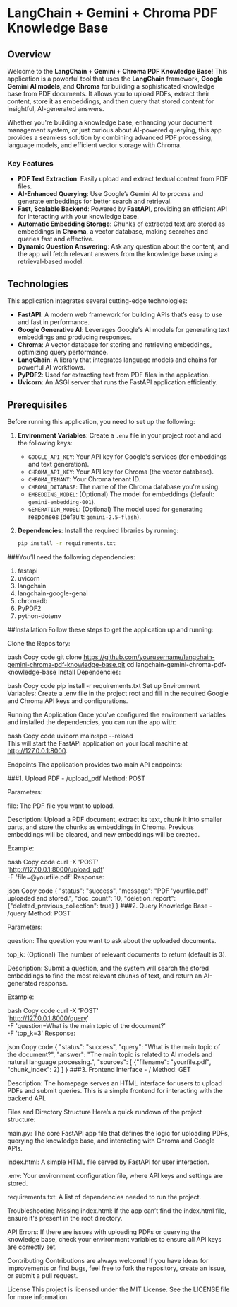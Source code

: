 # LangChain + Gemini + Chroma PDF Knowledge Base

## Overview

Welcome to the **LangChain + Gemini + Chroma PDF Knowledge Base**! This application is a powerful tool that uses the **LangChain** framework, **Google Gemini AI models**, and **Chroma** for building a sophisticated knowledge base from PDF documents. It allows you to upload PDFs, extract their content, store it as embeddings, and then query that stored content for insightful, AI-generated answers.

Whether you're building a knowledge base, enhancing your document management system, or just curious about AI-powered querying, this app provides a seamless solution by combining advanced PDF processing, language models, and efficient vector storage with Chroma.

### Key Features

- **PDF Text Extraction**: Easily upload and extract textual content from PDF files.
- **AI-Enhanced Querying**: Use Google’s Gemini AI to process and generate embeddings for better search and retrieval.
- **Fast, Scalable Backend**: Powered by **FastAPI**, providing an efficient API for interacting with your knowledge base.
- **Automatic Embedding Storage**: Chunks of extracted text are stored as embeddings in **Chroma**, a vector database, making searches and queries fast and effective.
- **Dynamic Question Answering**: Ask any question about the content, and the app will fetch relevant answers from the knowledge base using a retrieval-based model.

## Technologies

This application integrates several cutting-edge technologies:

- **FastAPI**: A modern web framework for building APIs that’s easy to use and fast in performance.
- **Google Generative AI**: Leverages Google's AI models for generating text embeddings and producing responses.
- **Chroma**: A vector database for storing and retrieving embeddings, optimizing query performance.
- **LangChain**: A library that integrates language models and chains for powerful AI workflows.
- **PyPDF2**: Used for extracting text from PDF files in the application.
- **Uvicorn**: An ASGI server that runs the FastAPI application efficiently.

## Prerequisites

Before running this application, you need to set up the following:

1. **Environment Variables**: Create a `.env` file in your project root and add the following keys:
   - `GOOGLE_API_KEY`: Your API key for Google's services (for embeddings and text generation).
   - `CHROMA_API_KEY`: Your API key for Chroma (the vector database).
   - `CHROMA_TENANT`: Your Chroma tenant ID.
   - `CHROMA_DATABASE`: The name of the Chroma database you're using.
   - `EMBEDDING_MODEL`: (Optional) The model for embeddings (default: `gemini-embedding-001`).
   - `GENERATION_MODEL`: (Optional) The model used for generating responses (default: `gemini-2.5-flash`).

2. **Dependencies**: Install the required libraries by running:
   ```bash
   pip install -r requirements.txt
###You’ll need the following dependencies:

1. fastapi
2. uvicorn
3. langchain
4. langchain-google-genai
5. chromadb
6. PyPDF2
7. python-dotenv

##Installation
Follow these steps to get the application up and running:

Clone the Repository:

bash
Copy code
git clone https://github.com/yourusername/langchain-gemini-chroma-pdf-knowledge-base.git
cd langchain-gemini-chroma-pdf-knowledge-base
Install Dependencies:

bash
Copy code
pip install -r requirements.txt
Set up Environment Variables:
Create a .env file in the project root and fill in the required Google and Chroma API keys and configurations.

Running the Application
Once you’ve configured the environment variables and installed the dependencies, you can run the app with:

bash
Copy code
uvicorn main:app --reload  
This will start the FastAPI application on your local machine at http://127.0.0.1:8000.

Endpoints
The application provides two main API endpoints:

###1. Upload PDF - /upload_pdf
Method: POST

Parameters:

file: The PDF file you want to upload.

Description: Upload a PDF document, extract its text, chunk it into smaller parts, and store the chunks as embeddings in Chroma. Previous embeddings will be cleared, and new embeddings will be created.

Example:

bash
Copy code
curl -X 'POST' \
  'http://127.0.0.1:8000/upload_pdf' \
  -F 'file=@yourfile.pdf'
Response:

json
Copy code
{
  "status": "success",
  "message": "PDF 'yourfile.pdf' uploaded and stored.",
  "doc_count": 10,
  "deletion_report": {"deleted_previous_collection": true}
}
###2. Query Knowledge Base - /query
Method: POST

Parameters:

question: The question you want to ask about the uploaded documents.

top_k: (Optional) The number of relevant documents to return (default is 3).

Description: Submit a question, and the system will search the stored embeddings to find the most relevant chunks of text, and return an AI-generated response.

Example:

bash
Copy code
curl -X 'POST' \
  'http://127.0.0.1:8000/query' \
  -F 'question=What is the main topic of the document?' \
  -F 'top_k=3'
Response:

json
Copy code
{
  "status": "success",
  "query": "What is the main topic of the document?",
  "answer": "The main topic is related to AI models and natural language processing.",
  "sources": [
    {"filename": "yourfile.pdf", "chunk_index": 2}
  ]
}
###3. Frontend Interface - /
Method: GET

Description: The homepage serves an HTML interface for users to upload PDFs and submit queries. This is a simple frontend for interacting with the backend API.

Files and Directory Structure
Here’s a quick rundown of the project structure:

main.py: The core FastAPI app file that defines the logic for uploading PDFs, querying the knowledge base, and interacting with Chroma and Google APIs.

index.html: A simple HTML file served by FastAPI for user interaction.

.env: Your environment configuration file, where API keys and settings are stored.

requirements.txt: A list of dependencies needed to run the project.

Troubleshooting
Missing index.html: If the app can’t find the index.html file, ensure it's present in the root directory.

API Errors: If there are issues with uploading PDFs or querying the knowledge base, check your environment variables to ensure all API keys are correctly set.

Contributing
Contributions are always welcome! If you have ideas for improvements or find bugs, feel free to fork the repository, create an issue, or submit a pull request.

License
This project is licensed under the MIT License. See the LICENSE file for more information.

